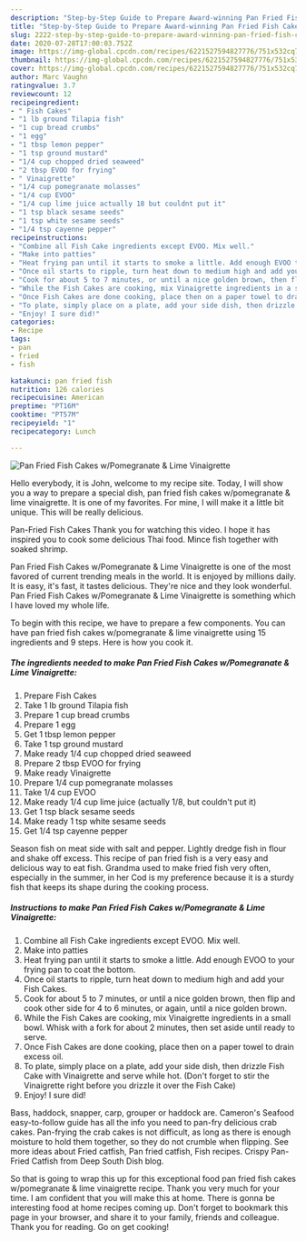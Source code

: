 ```yaml
---
description: "Step-by-Step Guide to Prepare Award-winning Pan Fried Fish Cakes w/Pomegranate &amp;amp; Lime Vinaigrette"
title: "Step-by-Step Guide to Prepare Award-winning Pan Fried Fish Cakes w/Pomegranate &amp;amp; Lime Vinaigrette"
slug: 2222-step-by-step-guide-to-prepare-award-winning-pan-fried-fish-cakes-w-pomegranate-and-amp-lime-vinaigrette
date: 2020-07-28T17:00:03.752Z
image: https://img-global.cpcdn.com/recipes/6221527594827776/751x532cq70/pan-fried-fish-cakes-wpomegranate-lime-vinaigrette-recipe-main-photo.jpg
thumbnail: https://img-global.cpcdn.com/recipes/6221527594827776/751x532cq70/pan-fried-fish-cakes-wpomegranate-lime-vinaigrette-recipe-main-photo.jpg
cover: https://img-global.cpcdn.com/recipes/6221527594827776/751x532cq70/pan-fried-fish-cakes-wpomegranate-lime-vinaigrette-recipe-main-photo.jpg
author: Marc Vaughn
ratingvalue: 3.7
reviewcount: 12
recipeingredient:
- " Fish Cakes"
- "1 lb ground Tilapia fish"
- "1 cup bread crumbs"
- "1 egg"
- "1 tbsp lemon pepper"
- "1 tsp ground mustard"
- "1/4 cup chopped dried seaweed"
- "2 tbsp EVOO for frying"
- " Vinaigrette"
- "1/4 cup pomegranate molasses"
- "1/4 cup EVOO"
- "1/4 cup lime juice actually 18 but couldnt put it"
- "1 tsp black sesame seeds"
- "1 tsp white sesame seeds"
- "1/4 tsp cayenne pepper"
recipeinstructions:
- "Combine all Fish Cake ingredients except EVOO. Mix well."
- "Make into patties"
- "Heat frying pan until it starts to smoke a little. Add enough EVOO to your frying pan to coat the bottom."
- "Once oil starts to ripple, turn heat down to medium high and add your Fish Cakes."
- "Cook for about 5 to 7 minutes, or until a nice golden brown, then flip and cook other side for 4 to 6 minutes, or again, until a nice golden brown."
- "While the Fish Cakes are cooking, mix Vinaigrette ingredients in a small bowl. Whisk with a fork for about 2 minutes, then set aside until ready to serve."
- "Once Fish Cakes are done cooking, place then on a paper towel to drain excess oil."
- "To plate, simply place on a plate, add your side dish, then drizzle Fish Cake with Vinaigrette and serve while hot. (Don&#39;t forget to stir the Vinaigrette right before you drizzle it over the Fish Cake)"
- "Enjoy! I sure did!"
categories:
- Recipe
tags:
- pan
- fried
- fish

katakunci: pan fried fish 
nutrition: 126 calories
recipecuisine: American
preptime: "PT16M"
cooktime: "PT57M"
recipeyield: "1"
recipecategory: Lunch

---
```



![Pan Fried Fish Cakes w/Pomegranate &amp; Lime Vinaigrette](https://img-global.cpcdn.com/recipes/6221527594827776/751x532cq70/pan-fried-fish-cakes-wpomegranate-lime-vinaigrette-recipe-main-photo.jpg)

Hello everybody, it is John, welcome to my recipe site. Today, I will show you a way to prepare a special dish, pan fried fish cakes w/pomegranate &amp; lime vinaigrette. It is one of my favorites. For mine, I will make it a little bit unique. This will be really delicious.

Pan-Fried Fish Cakes Thank you for watching this video. I hope it has inspired you to cook some delicious Thai food. Mince fish together with soaked shrimp.

Pan Fried Fish Cakes w/Pomegranate &amp; Lime Vinaigrette is one of the most favored of current trending meals in the world. It is enjoyed by millions daily. It is easy, it's fast, it tastes delicious. They're nice and they look wonderful. Pan Fried Fish Cakes w/Pomegranate &amp; Lime Vinaigrette is something which I have loved my whole life.


To begin with this recipe, we have to prepare a few components. You can have pan fried fish cakes w/pomegranate &amp; lime vinaigrette using 15 ingredients and 9 steps. Here is how you cook it.

<!--inarticleads1-->

##### The ingredients needed to make Pan Fried Fish Cakes w/Pomegranate &amp; Lime Vinaigrette:

1. Prepare  Fish Cakes
1. Take 1 lb ground Tilapia fish
1. Prepare 1 cup bread crumbs
1. Prepare 1 egg
1. Get 1 tbsp lemon pepper
1. Take 1 tsp ground mustard
1. Make ready 1/4 cup chopped dried seaweed
1. Prepare 2 tbsp EVOO for frying
1. Make ready  Vinaigrette
1. Prepare 1/4 cup pomegranate molasses
1. Take 1/4 cup EVOO
1. Make ready 1/4 cup lime juice (actually 1/8, but couldn&#39;t put it)
1. Get 1 tsp black sesame seeds
1. Make ready 1 tsp white sesame seeds
1. Get 1/4 tsp cayenne pepper


Season fish on meat side with salt and pepper. Lightly dredge fish in flour and shake off excess. This recipe of pan fried fish is a very easy and delicious way to eat fish. Grandma used to make fried fish very often, especially in the summer, in her Cod is my preference because it is a sturdy fish that keeps its shape during the cooking process. 

<!--inarticleads2-->

##### Instructions to make Pan Fried Fish Cakes w/Pomegranate &amp; Lime Vinaigrette:

1. Combine all Fish Cake ingredients except EVOO. Mix well.
1. Make into patties
1. Heat frying pan until it starts to smoke a little. Add enough EVOO to your frying pan to coat the bottom.
1. Once oil starts to ripple, turn heat down to medium high and add your Fish Cakes.
1. Cook for about 5 to 7 minutes, or until a nice golden brown, then flip and cook other side for 4 to 6 minutes, or again, until a nice golden brown.
1. While the Fish Cakes are cooking, mix Vinaigrette ingredients in a small bowl. Whisk with a fork for about 2 minutes, then set aside until ready to serve.
1. Once Fish Cakes are done cooking, place then on a paper towel to drain excess oil.
1. To plate, simply place on a plate, add your side dish, then drizzle Fish Cake with Vinaigrette and serve while hot. (Don&#39;t forget to stir the Vinaigrette right before you drizzle it over the Fish Cake)
1. Enjoy! I sure did!


Bass, haddock, snapper, carp, grouper or haddock are. Cameron&#39;s Seafood easy-to-follow guide has all the info you need to pan-fry delicious crab cakes. Pan-frying the crab cakes is not difficult, as long as there is enough moisture to hold them together, so they do not crumble when flipping. See more ideas about Fried catfish, Pan fried catfish, Fish recipes. Crispy Pan-Fried Catfish from Deep South Dish blog. 

So that is going to wrap this up for this exceptional food pan fried fish cakes w/pomegranate &amp; lime vinaigrette recipe. Thank you very much for your time. I am confident that you will make this at home. There is gonna be interesting food at home recipes coming up. Don't forget to bookmark this page in your browser, and share it to your family, friends and colleague. Thank you for reading. Go on get cooking!
